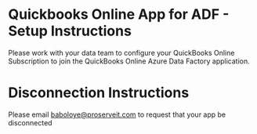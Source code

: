 # Quickbooks Online App for ADF - Setup Instructions 
Please work with your data team to configure your QuickBooks Online Subscription to join the QuickBooks Online Azure Data Factory application.  

# Disconnection Instructions
Please email baboloye@proserveit.com to request that your app be disconnected
